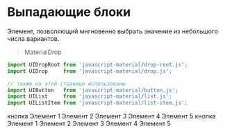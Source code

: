 # Выпадающие блоки
Элемент, позволяющий мнгновенно выбрать значение из небольшого числа вариантов.

> MaterialDrop

```javascript
import UIDropRoot from 'javascript-material/drop-root.js';
import UIDrop     from 'javascript-material/drop.js';

// также на этой странице использованы
import UIButton   from 'javascript-material/button.js';
import UIList     from 'javascript-material/list.js';
import UIListItem from 'javascript-material/list-item.js';
```

<ui-html>
  <ui-drop-root y="bottom">
    <ui-button>кнопка</ui-button>
    <ui-list slot="drop">
      <ui-list-item>Элемент 1</ui-list-item>
      <ui-list-item>Элемент 2</ui-list-item>
      <ui-list-item>Элемент 3</ui-list-item>
      <ui-list-item>Элемент 4</ui-list-item>
      <ui-list-item>Элемент 5</ui-list-item>
    </ui-list>
  </ui-drop-root>
</ui-html>

<ui-html>
  <ui-drop-root>
    <ui-button>кнопка</ui-button>
    <ui-list slot="drop">
      <ui-list-item>Элемент 1</ui-list-item>
      <ui-list-item>Элемент 2</ui-list-item>
      <ui-list-item>Элемент 3</ui-list-item>
      <ui-list-item>Элемент 4</ui-list-item>
      <ui-list-item>Элемент 5</ui-list-item>
    </ui-list>
  </ui-drop-root>
</ui-html>
